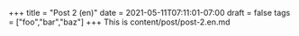 +++
title = "Post 2 (en)"
date = 2021-05-11T07:11:01-07:00
draft = false
tags = ["foo","bar","baz"]
+++
This is content/post/post-2.en.md
